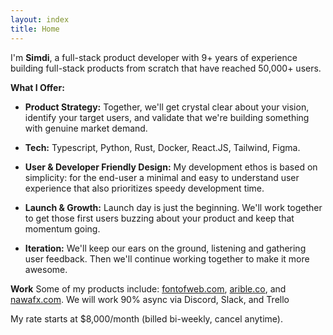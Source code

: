 ```yaml
---
layout: index
title: Home
---
```

I'm **Simdi**, a full-stack product developer with 9+ years of experience building full-stack products from scratch that
have reached 50,000+ users.

**What I Offer:**
- **Product Strategy:** Together, we'll get crystal clear about your vision, identify your target users, and validate
that we're building something with genuine market demand.
- **Tech:** Typescript, Python, Rust, Docker, React.JS, Tailwind, Figma.

- **User & Developer Friendly Design:** My development ethos is based on simplicity: for the end-user a minimal and easy
to understand user experience that also prioritizes speedy development time.


- **Launch & Growth:** Launch day is just the beginning. We'll work together to get those first users buzzing about your
product and keep that momentum going.


- **Iteration:** We'll keep our ears on the ground, listening and gathering user feedback. Then we'll continue working
together to make it more awesome.

**Work**
Some of my products include: [fontofweb.com](#), [arible.co](#), and [nawafx.com](#). We will work 90% async via Discord, Slack, and Trello

My rate starts at $8,000/month (billed bi-weekly, cancel anytime).